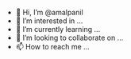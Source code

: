 - 👋 Hi, I’m @amalpanil
- 👀 I’m interested in ...
- 🌱 I’m currently learning ...
- 💞️ I’m looking to collaborate on ...
- 📫 How to reach me ...

<!---
amalpanil/amalpanil is a ✨ special ✨ repository because its `README.md` (this file) appears on your GitHub profile.
You can click the Preview link to take a look at your changes.
--->
